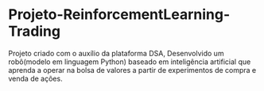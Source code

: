 # Projeto-ReinforcementLearning-Trading
Projeto criado com o auxílio da plataforma DSA, Desenvolvido um robô(modelo em linguagem Python) baseado em inteligência artificial que aprenda a operar na bolsa de valores a partir de experimentos de compra e venda de ações.
